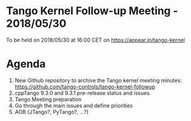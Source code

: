 # Tango Kernel Follow-up Meeting - 2018/05/30

To be held on 2018/05/30 at 16:00 CET on https://appear.in/tango-kernel

# Agenda
1. New Github repository to archive the Tango kernel meeting minutes: https://github.com/tango-controls/tango-kernel-followup
2. cppTango 9.3.0 and 9.3.1 pre-release status and issues.
3. Tango Meeting preparation
4. Go through the main issues and define priorities
5. AOB (JTango?, PyTango?, ...?)
